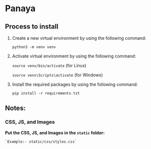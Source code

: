 # Panaya

## Process to install 

1. Create a new virtual environment by using the following command:

    `python3 -m venv venv`

2. Activate virtual environment by using the following command:

    `source venv/bin/activate` (for Linux) 
    
    `source venv\Scripts\activate` (for Windows)

3. Install the required packages by using the following command:

    `pip install -r requirements.txt`

## Notes: 

### CSS, JS, and Images

**Put the CSS, JS, and Images in the `static` folder:**
    
    `Example:- static/css/styles.css`